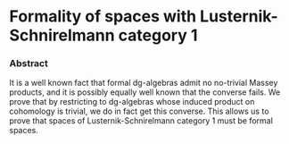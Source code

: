 # Formality of spaces with Lusternik-Schnirelmann category 1

### Abstract
It is a well known fact that formal dg-algebras admit no no-trivial Massey products, and it is possibly equally well known that the converse fails. We prove that by restricting to dg-algebras whose induced product on cohomology is trivial, we do in fact get this converse. This allows us to prove that spaces of Lusternik-Schnirelmann category 1 must be formal spaces. 
